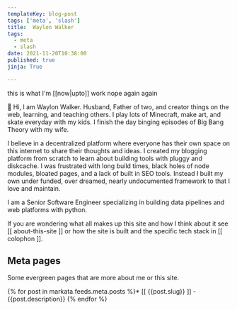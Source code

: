 ```yaml
---
templateKey: blog-post
tags: ['meta', 'slash']
title:  Waylon Walker
tags:
  - meta
  - slash
date: 2021-11-20T10:38:00
published: true
jinja: True

---
```


this is what I'm [[now|upto]] work nope again again

👋 Hi, I am Waylon Walker.  Husband, Father of two, and creator things on the
web, learning, and teaching others.  I play lots of Minecraft, make art, and
skate everyday with my kids.  I finish the day binging episodes of Big Bang
Theory with my wife.

I believe in a decentralized platform where everyone has their own space on
this internet to share their thoughts and ideas.  I created my blogging
platform from scratch to learn about building tools with pluggy and diskcache.
I was frustrated with long build times, black holes of node modules, bloated
pages, and a lack of built in SEO tools.  Instead I built my own under funded,
over dreamed, nearly undocumented framework to that I love and maintain.

I am a Senior Software Engineer specializing in building data pipelines and web
platforms with python.

If you are wondering what all makes up this site and how I think about it
see [[ about-this-site ]] or how the site is built and the specific tech
stack in [[ colophon ]].

## Meta pages

Some evergreen pages that are more about me or this site.

{% for post in markata.feeds.meta.posts %}* [[ {{post.slug}} ]] - {{post.description}}
{% endfor %}
